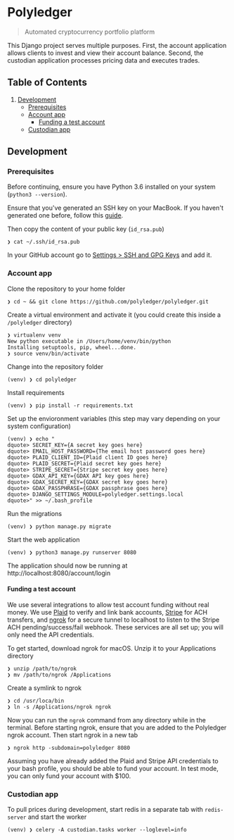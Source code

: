 # Polyledger

> Automated cryptocurrency portfolio platform

This Django project serves multiple purposes. First, the account application allows clients to invest and view their account balance. Second, the custodian application processes pricing data and executes trades.

## Table of Contents

1. [Development](#development)
    - [Prerequisites](#prerequisites)
    - [Account app](#account-app)
        - [Funding a test account](#funding-a-test-account)
    - [Custodian app](#custodian-app)

## Development

### Prerequisites

Before continuing, ensure you have Python 3.6 installed on your system (`python3 --version`).

Ensure that you've generated an SSH key on your MacBook. If you haven't generated one before, follow this [guide](https://help.github.com/articles/generating-a-new-ssh-key-and-adding-it-to-the-ssh-agent/).

Then copy the content of your public key (`id_rsa.pub`)

```
❯ cat ~/.ssh/id_rsa.pub
```

In your GitHub account go to [Settings > SSH and GPG Keys](https://github.com/settings/keys) and add it.

### Account app

Clone the repository to your home folder

```
❯ cd ~ && git clone https://github.com/polyledger/polyledger.git
```

Create a virtual environment and activate it (you could create this inside a `/polyledger` directory)

```
❯ virtualenv venv
New python executable in /Users/home/venv/bin/python
Installing setuptools, pip, wheel...done.
❯ source venv/bin/activate
```

Change into the repository folder

```
(venv) ❯ cd polyledger
```

Install requirements

```
(venv) ❯ pip install -r requirements.txt
```

Set up the envioronment variables (this step may vary depending on your system configuration)

```
(venv) ❯ echo "
dquote> SECRET_KEY={A secret key goes here}
dquote> EMAIL_HOST_PASSWORD={The email host password goes here}
dquote> PLAID_CLIENT_ID={Plaid client ID goes here}
dquote> PLAID_SECRET={Plaid secret key goes here}
dquote> STRIPE_SECRET={Stripe secret key goes here}
dquote> GDAX_API_KEY={GDAX API key goes here}
dquote> GDAX_SECRET_KEY={GDAX secret key goes here}
dquote> GDAX_PASSPHRASE={GDAX passphrase goes here}
dquote> DJANGO_SETTINGS_MODULE=polyledger.settings.local
dquote>" >> ~/.bash_profile
```

Run the migrations

```
(venv) ❯ python manage.py migrate
```

Start the web application

```
(venv) ❯ python3 manage.py runserver 8080
```

The application should now be running at http://localhost:8080/account/login

#### Funding a test account

We use several integrations to allow test account funding without real money. We use [Plaid](https://plaid.com/) to verify and link bank accounts, [Stripe](https://stripe.com/) for ACH transfers, and [ngrok](https://ngrok.com) for a secure tunnel to localhost to listen to the Stripe ACH pending/success/fail webhook. These services are all set up; you will only need the API credentials.

To get started, download ngrok for macOS. Unzip it to your Applications directory

```
❯ unzip /path/to/ngrok
❯ mv /path/to/ngrok /Applications
```

Create a symlink to ngrok

```
❯ cd /usr/loca/bin
❯ ln -s /Applications/ngrok ngrok
```

Now you can run the `ngrok` command from any directory while in the terminal. Before starting ngrok, ensure that you are added to the Polyledger ngrok account. Then start ngrok in a new tab

```
❯ ngrok http -subdomain=polyledger 8080
```

Assuming you have already added the Plaid and Stripe API credentials to your bash profile, you should be able to fund your account. In test mode, you can only fund your account with $100.

### Custodian app

To pull prices during development, start redis in a separate tab with `redis-server` and start the worker

```
(venv) ❯ celery -A custodian.tasks worker --loglevel=info
```
